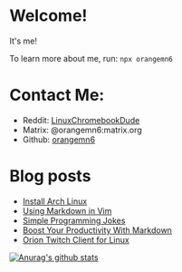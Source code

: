# Welcome!

It's me!

To learn more about me, run:
`npx orangemn6`


# Contact Me:

- Reddit: [LinuxChromebookDude](https://reddit.com/u/LinuxChromebookDude)
- Matrix: @orangemn6:matrix.org
- Github: [orangemn6](https://github.com/orangemn6)

# Blog posts
<!-- BLOG-POST-LIST:START -->
- [Install Arch Linux](https://www.jacobgoldstein.tk/posts/install-arch-linux/)
- [Using Markdown in Vim](https://www.jacobgoldstein.tk/posts/using-markdown-in-vim/)
- [Simple Programming Jokes](https://www.jacobgoldstein.tk/posts/simple-programming-jokes/)
- [Boost Your Productivity With Markdown](https://www.jacobgoldstein.tk/posts/boost-your-productivity-with-markdown/)
- [Orion Twitch Client for Linux](https://www.jacobgoldstein.tk/posts/orion-twitch-client-for-linux/)
<!-- BLOG-POST-LIST:END -->

[![Anurag's github stats](https://github-readme-stats.vercel.app/api?username=orangemn6)](https://github.com/anuraghazra/github-readme-stats)
